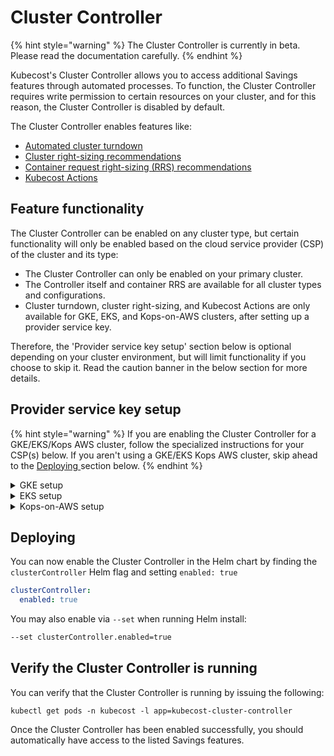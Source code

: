 # Cluster Controller

{% hint style="warning" %}
The Cluster Controller is currently in beta. Please read the documentation carefully.
{% endhint %}

Kubecost's Cluster Controller allows you to access additional Savings features through automated processes. To function, the Cluster Controller requires write permission to certain resources on your cluster, and for this reason, the Cluster Controller is disabled by default.

The Cluster Controller enables features like:

* [Automated cluster turndown](/install-and-configure/advanced-configuration/controller/cluster-turndown.md)
* [Cluster right-sizing recommendations](/using-kubecost/navigating-the-kubecost-ui/savings/cluster-right-sizing-recommendations.md)
* [Container request right-sizing (RRS) recommendations](/using-kubecost/navigating-the-kubecost-ui/savings/container-request-right-sizing-recommendations.md)
* [Kubecost Actions](/using-kubecost/navigating-the-kubecost-ui/savings/savings-actions.md)

## Feature functionality

The Cluster Controller can be enabled on any cluster type, but certain functionality will only be enabled based on the cloud service provider (CSP) of the cluster and its type:

* The Cluster Controller can only be enabled on your primary cluster.
* The Controller itself and container RRS are available for all cluster types and configurations.
* Cluster turndown, cluster right-sizing, and Kubecost Actions are only available for GKE, EKS, and Kops-on-AWS clusters, after setting up a provider service key.

Therefore, the 'Provider service key setup' section below is optional depending on your cluster environment, but will limit functionality if you choose to skip it. Read the caution banner in the below section for more details.

## Provider service key setup

{% hint style="warning" %}
If you are enabling the Cluster Controller for a GKE/EKS/Kops AWS cluster, follow the specialized instructions for your CSP(s) below. If you aren't using a GKE/EKS Kops AWS cluster, skip ahead to the [Deploying ](/install-and-configure/advanced-configuration/controller#deploying)section below.
{% endhint %}

<details>

<summary>GKE setup</summary>

The following command performs the steps required to set up a service account. [More info](https://github.com/kubecost/cluster-turndown/blob/master/scripts/README.md).

{% code overflow="wrap" %}
```bash
/bin/bash -c "$(curl -fsSL https://github.com/kubecost/cluster-turndown/releases/latest/download/gke-create-service-key.sh)" -- <Project ID> <Service Account Name> <Namespace> cluster-controller-service-key
```
{% endcode %}

To use [this setup script](https://github.com/kubecost/cluster-turndown/blob/master/scripts/gke-create-service-key.sh), provide the following required parameters:

* **Project ID**: The GCP project identifier. Can be found via: `gcloud config get-value project`
* **Namespace**: The namespace which Kubecost will be installed, e.g `kubecost`
* **Service Account Name**: The name of the service account to be created. Should be between 6 and 20 characters, e.g. `kubecost-controller`
* **Secret Name**: The Kubecost will automatically look for a secret called `cluster-controller-service-key`. This can be changed by setting `.Values.clusterController.secretName`.

</details>

<details>

<summary>EKS setup</summary>

For EKS cluster provisioning, if using `eksctl`, make sure that you use the `--managed` option when creating the cluster. Unmanaged node groups should be upgraded to managed. [More info](https://eksctl.io/usage/nodegroup-managed/).

Create a new User with `AutoScalingFullAccess` permissions, plus the following EKS-specific permissions:

{% code overflow="wrap" %}
```json
{
    "Effect": "Allow",
    "Action": [
        "eks:ListClusters",
        "eks:DescribeCluster",
        "eks:DescribeNodegroup",
        "eks:ListNodegroups",
        "eks:CreateNodegroup",
        "eks:UpdateClusterConfig",
        "eks:UpdateNodegroupConfig",
        "eks:DeleteNodegroup",
        "eks:ListTagsForResource",
        "eks:TagResource",
        "eks:UntagResource"
    ],
    "Resource": "*"
},
{
    "Effect": "Allow",
    "Action": [
        "iam:GetRole",
        "iam:ListAttachedRolePolicies",
        "iam:PassRole"
    ],
    "Resource": "*"
}
```
{% endcode %}

Create a new file, _service-key.json_, and use the access key ID and secret access key to fill out the following template:

```json
{
    "aws_access_key_id": "<ACCESS_KEY_ID>",
    "aws_secret_access_key": "<SECRET_ACCESS_KEY>"
}
```

Then, run the following to create the secret:

{% code overflow="wrap" %}
```bash
$ kubectl create secret generic cluster-controller-service-key -n <NAMESPACE> --from-file=service-key.json
```
{% endcode %}

Here is a full example of this process using the AWS CLI and a simple IAM user (requires `jq`):

```bash
NEW_IAM_USER
aws iam create-user \
    --user-name $NEW_IAM_USER

aws iam attach-user-policy \
    --user-name $NEW_IAM_USER \
    --policy-arn arn:aws:iam::aws:policy/AutoScalingFullAccess

read -r -d '' EKSPOLICY << EOM
{
    "Version": "2012-10-17",
    "Statement": [
    {
        "Effect": "Allow",
        "Action": [
            "eks:ListClusters",
            "eks:DescribeCluster",
            "eks:DescribeNodegroup",
            "eks:ListNodegroups",
            "eks:CreateNodegroup",
            "eks:UpdateClusterConfig",
            "eks:UpdateNodegroupConfig",
            "eks:DeleteNodegroup",
            "eks:ListTagsForResource",
            "eks:TagResource",
            "eks:UntagResource"
        ],
        "Resource": "*"
    },
    {
        "Effect": "Allow",
        "Action": [
            "iam:GetRole",
            "iam:ListAttachedRolePolicies",
            "iam:PassRole"
        ],
        "Resource": "*"
    }
    ]
}
EOM

aws iam put-user-policy \
    --user-name $NEW_IAM_USER \
    --policy-name "eks-permissions" \
    --policy-document "${EKSPOLICY}"

aws iam create-access-key \
    --user-name $NEW_IAM_USER --output json \
    > /tmp/aws-key.json

AAKI="$(jq -r '.AccessKey.AccessKeyId' /tmp/aws-key.json)"
ASAK="$(jq -r '.AccessKey.SecretAccessKey' /tmp/aws-key.json)"
kubectl create secret generic \
    cluster-controller-service-key \
    -n kubecost \
    --from-literal="service-key.json={\"aws_access_key_id\": \"${AAKI}\", \"aws_secret_access_key\": \"${ASAK}\"}"

```

</details>

<details>

<summary>Kops-on-AWS setup</summary>

Create a new user or IAM role with `AutoScalingFullAccess` permissions. JSON definition of those permissions:

{% code overflow="wrap" %}
```json
{
    "Version": "2012-10-17",
    "Statement": [
        {
            "Effect": "Allow",
            "Action": "autoscaling:*",
            "Resource": "*"
        },
        {
            "Effect": "Allow",
            "Action": "cloudwatch:PutMetricAlarm",
            "Resource": "*"
        },
        {
            "Effect": "Allow",
            "Action": [
                "ec2:DescribeAccountAttributes",
                "ec2:DescribeAvailabilityZones",
                "ec2:DescribeImages",
                "ec2:DescribeInstanceAttribute",
                "ec2:DescribeInstances",
                "ec2:DescribeKeyPairs",
                "ec2:DescribeLaunchTemplateVersions",
                "ec2:DescribePlacementGroups",
                "ec2:DescribeSecurityGroups",
                "ec2:DescribeSpotInstanceRequests",
                "ec2:DescribeSubnets",
                "ec2:DescribeVpcClassicLink"
            ],
            "Resource": "*"
        },
        {
            "Effect": "Allow",
            "Action": [
                "elasticloadbalancing:DescribeLoadBalancers",
                "elasticloadbalancing:DescribeTargetGroups"
            ],
            "Resource": "*"
        },
        {
            "Effect": "Allow",
            "Action": "iam:CreateServiceLinkedRole",
            "Resource": "*",
            "Condition": {
                "StringEquals": {
                    "iam:AWSServiceName": "autoscaling.amazonaws.com"
                }
            }
        }
    ]
}


```
{% endcode %}

Create a new file, _service-key.json_, and use the access key ID and secret access key to fill out the following template:

```json
{
    "aws_access_key_id": "<ACCESS_KEY_ID>",
    "aws_secret_access_key": "<SECRET_ACCESS_KEY>"
}
```

Then run the following to create the secret:

{% code overflow="wrap" %}
```
$ kubectl create secret generic cluster-controller-service-key -n <NAMESPACE> --from-file=service-key.json
```
{% endcode %}

</details>

## Deploying

You can now enable the Cluster Controller in the Helm chart by finding the `clusterController` Helm flag and setting `enabled: true`

```yaml
clusterController:
  enabled: true
```

You may also enable via `--set` when running Helm install:

```bash
--set clusterController.enabled=true
```

## Verify the Cluster Controller is running

You can verify that the Cluster Controller is running by issuing the following:

```
kubectl get pods -n kubecost -l app=kubecost-cluster-controller
```

Once the Cluster Controller has been enabled successfully, you should automatically have access to the listed Savings features.
